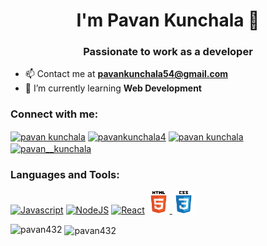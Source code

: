 <h1 align="center">I'm Pavan Kunchala 👋</h1>
<h3 align="center">Passionate to work as a developer</h3>

- 📫 Contact me at **pavankunchala54@gmail.com**
- 🧠 I’m currently learning **Web Development**



<h3 align="left">Connect with me:</h3>
<p align="left">
<a href="https://linkedin.com/in/pavankunchala00" target="blank"><img align="center" src="https://raw.githubusercontent.com/rahuldkjain/github-profile-readme-generator/master/src/images/icons/Social/linked-in-alt.svg" alt="pavan kunchala" height="30" width="40" /></a>
<a href="https://twitter.com/pavankunchala4" target="blank"><img align="center" src="https://raw.githubusercontent.com/rahuldkjain/github-profile-readme-generator/master/src/images/icons/Social/twitter.svg" alt="pavankunchala4" height="30" width="40" /></a>
<a href="https://fb.com/100072757071269" target="blank"><img align="center" src="https://raw.githubusercontent.com/rahuldkjain/github-profile-readme-generator/master/src/images/icons/Social/facebook.svg" alt="pavan kunchala" height="30" width="40" /></a>
<a href="https://instagram.com/pavan__kunchala" target="blank"><img align="center" src="https://raw.githubusercontent.com/rahuldkjain/github-profile-readme-generator/master/src/images/icons/Social/instagram.svg" alt="pavan__kunchala" height="30" width="40" /></a>
</p>

<h3 align="left">Languages and Tools:</h3>
<p align="left">
<a href="https://developer.mozilla.org/en-US/docs/Web/JavaScript" target="_blank" rel="noreferrer"><img src="https://raw.githubusercontent.com/danielcranney/readme-generator/main/public/icons/skills/javascript-colored.svg" width="36" height="36" alt="Javascript" /></a>
<a href="https://nodejs.org/en/" target="_blank" rel="noreferrer"><img src="https://raw.githubusercontent.com/danielcranney/readme-generator/main/public/icons/skills/nodejs-colored.svg" width="36" height="36" alt="NodeJS" /></a>
<a href="https://reactjs.org/" target="_blank" rel="noreferrer"><img src="https://raw.githubusercontent.com/danielcranney/readme-generator/main/public/icons/skills/react-colored.svg" width="36" height="36" alt="React" /></a>
<a href="https://www.w3.org/html/" target="_blank" rel="noreferrer"> <img src="https://raw.githubusercontent.com/devicons/devicon/master/icons/html5/html5-original-wordmark.svg" alt="html5" width="36" height="36"/> </a>
<a href="https://www.w3schools.com/css/" target="_blank" rel="noreferrer"> <img src="https://raw.githubusercontent.com/devicons/devicon/master/icons/css3/css3-original-wordmark.svg" alt="css3" width="36" height="36"/> </a>
</p>
<p><img align="left" src="https://github-readme-stats.vercel.app/api/top-langs?username=pavan432&show_icons=true&locale=en&layout=compact" alt="pavan432" /></p>

<p>&nbsp;<img align="center" src="https://github-readme-stats.vercel.app/api?username=pavan432&show_icons=true&locale=en" alt="pavan432" /></p>
